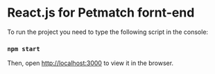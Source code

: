 # React.js for Petmatch fornt-end

To run the project you need to type the following script in the console:

### `npm start`


Then, open [http://localhost:3000](http://localhost:3000) to view it in the browser.


